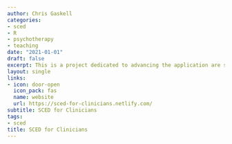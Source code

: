 ```yaml
---
author: Chris Gaskell
categories:
- sced
- R
- psychotherapy
- teaching
date: "2021-01-01"
draft: false
excerpt: This is a project dedicated to advancing the application are single case experimental design within routine practice of psychotherapy.
layout: single
links:
- icon: door-open
  icon_pack: fas
  name: website
  url: https://sced-for-clinicians.netlify.com/
subtitle: SCED for Clinicians
tags:
- sced
title: SCED for Clinicians
---
```


